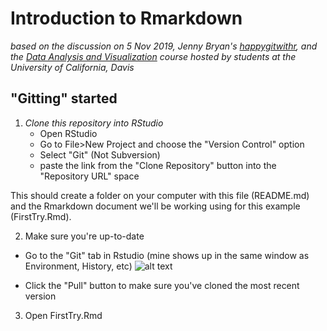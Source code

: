# Introduction to Rmarkdown
_based on the discussion on 5 Nov 2019, Jenny Bryan's [happygitwithr](https://happygitwithr.com/), and the [Data Analysis and Visualization](https://gge-ucd.github.io/R-DAVIS/index.html) course hosted by students at the University of California, Davis_

## "Gitting" started
1. _Clone this repository into RStudio_
    - Open RStudio
    - Go to File>New Project and choose the "Version Control" option
    - Select "Git" (Not Subversion)
    - paste the link from the "Clone Repository" button into the "Repository URL" space

This should create a folder on your computer with this file (README.md) and the Rmarkdown document we'll be working using for this example (FirstTry.Rmd).

2. Make sure you're up-to-date

  - Go to the "Git" tab in Rstudio (mine shows up in the same window as Environment, History, etc)
  ![alt text](https://github.com/hes-bsu/rmarkdownIntro/")

  - Click the "Pull" button to make sure you've cloned the most recent version
  
3. Open FirstTry.Rmd  
